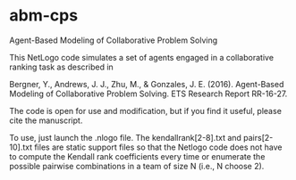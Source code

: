 # abm-cps
Agent-Based Modeling of Collaborative Problem Solving

This NetLogo code simulates a set of agents engaged in a collaborative ranking task
as described in

Bergner, Y., Andrews, J. J., Zhu, M., & Gonzales, J. E. (2016). Agent-Based Modeling of Collaborative Problem Solving. ETS Research Report RR-16-27.

The code is open for use and modification, but if you find it useful, please cite the
manuscript.

To use, just launch the .nlogo file. The kendallrank[2-8].txt and pairs[2-10].txt files are static support files so that the Netlogo code does not have to compute the Kendall rank coefficients every time or enumerate the possible pairwise combinations in a team of size N (i.e., N choose 2). 
